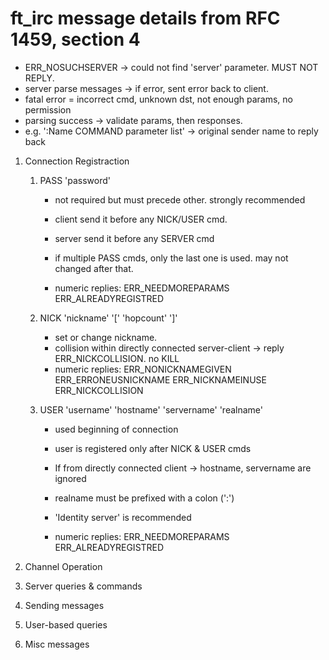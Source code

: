 # ft_irc message details from RFC 1459, section 4

- ERR_NOSUCHSERVER -> could not find 'server' parameter. MUST NOT REPLY.
- server parse messages -> if error, sent error back to client.
- fatal error = incorrect cmd, unknown dst, not enough params, no permission
- parsing success -> validate params, then responses.
- e.g. ':Name COMMAND parameter list' -> original sender name to reply back

1. Connection Registraction
    1. PASS 'password'
        - not required but must precede other. strongly recommended
        - client send it before any NICK/USER cmd.
        - server send it before any SERVER cmd
        - if multiple PASS cmds, only the last one is used. may not changed after that.

        - numeric replies: ERR_NEEDMOREPARAMS ERR_ALREADYREGISTRED

    2. NICK 'nickname' '[' 'hopcount' ']'
        - set or change nickname.
        - collision within directly connected server-client -> reply ERR_NICKCOLLISION. no KILL
        <!-- - hopcount = how far away from its home server. local connection -> 0          -->
        <!-- - hopcount is used by server only. from client -> ignore                       -->
        <!-- - nickname collision -> all instances of that NICK are removed. KILL them all. -->
        <!-- - collision while trying to change nickname -> old nickname are also removed   -->

        - numeric replies: ERR_NONICKNAMEGIVEN ERR_ERRONEUSNICKNAME ERR_NICKNAMEINUSE ERR_NICKCOLLISION

	3. USER 'username' 'hostname' 'servername' 'realname'
		- used beginning of connection
		- user is registered only after NICK & USER cmds
		- If from directly connected client -> hostname, servername are ignored
		- realname must be prefixed with a colon (':')
		- 'Identity server' is recommended

        - numeric replies: ERR_NEEDMOREPARAMS ERR_ALREADYREGISTRED

2. Channel Operation
3. Server queries & commands
4. Sending messages
5. User-based queries
6. Misc messages
